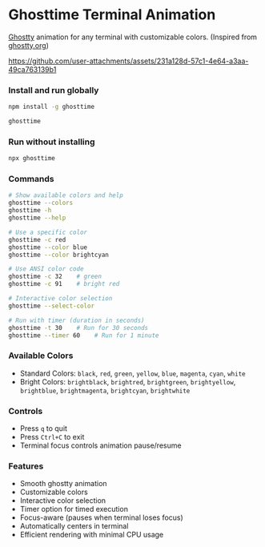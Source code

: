 # Ghosttime Terminal Animation

[Ghostty](https://ghostty.org) animation for any terminal with customizable colors. (Inspired from [ghostty.org](https://ghostty.org/))

<https://github.com/user-attachments/assets/231a128d-57c1-4e64-a3aa-49ca763139b1>

### Install and run globally

```bash
npm install -g ghosttime
```

```bash
ghosttime
```

### Run without installing

```bash
npx ghosttime
```

### Commands

```bash
# Show available colors and help
ghosttime --colors
ghosttime -h
ghosttime --help

# Use a specific color
ghosttime -c red
ghosttime --color blue
ghosttime --color brightcyan

# Use ANSI color code
ghosttime -c 32    # green
ghosttime -c 91    # bright red

# Interactive color selection
ghosttime --select-color

# Run with timer (duration in seconds)
ghosttime -t 30    # Run for 30 seconds
ghosttime --timer 60    # Run for 1 minute
```

### Available Colors

- Standard Colors: `black`, `red`, `green`, `yellow`, `blue`, `magenta`, `cyan`, `white`
- Bright Colors: `brightblack`, `brightred`, `brightgreen`, `brightyellow`, `brightblue`, `brightmagenta`, `brightcyan`, `brightwhite`

### Controls

- Press `q` to quit
- Press `Ctrl+C` to exit
- Terminal focus controls animation pause/resume

### Features

- Smooth ghostty animation
- Customizable colors
- Interactive color selection
- Timer option for timed execution
- Focus-aware (pauses when terminal loses focus)
- Automatically centers in terminal
- Efficient rendering with minimal CPU usage
